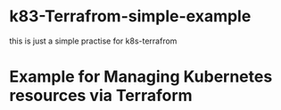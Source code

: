 # k83-Terrafrom-simple-example
this is just a  simple  practise for  k8s-terrafrom
# Example for Managing Kubernetes resources via Terraform

